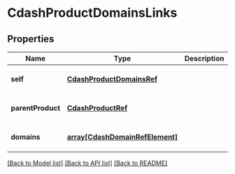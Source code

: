 # CdashProductDomainsLinks

## Properties
Name | Type | Description | Notes
------------ | ------------- | ------------- | -------------
**self** | [**CdashProductDomainsRef**](CdashProductDomainsRef.md) |  | [optional] [default to null]
**parentProduct** | [**CdashProductRef**](CdashProductRef.md) |  | [optional] [default to null]
**domains** | [**array[CdashDomainRefElement]**](CdashDomainRefElement.md) |  | [optional] [default to null]

[[Back to Model list]](../README.md#documentation-for-models) [[Back to API list]](../README.md#documentation-for-api-endpoints) [[Back to README]](../README.md)


